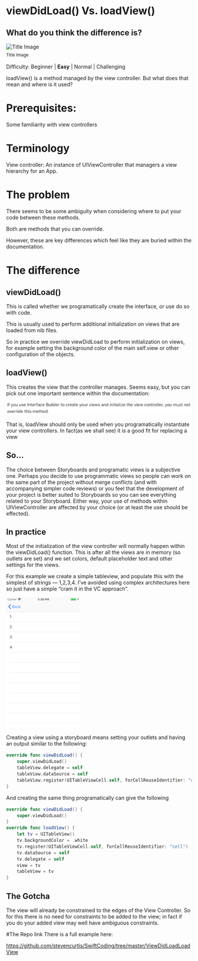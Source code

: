 #  viewDidLoad() Vs. loadView()
## What do you think the difference is?

![Title Image](Images/title.jpeg)<br/>
<sub>Title Image<sub>

Difficulty: Beginner | **Easy** | Normal | Challenging

loadView() is a method managed by the view controller. But what does that mean and where is it used?

# Prerequisites:
Some familiarity with view controllers

# Terminology
View controller: An instance of UIViewController that managers a view hierarchy for an App.

# The problem
There seems to be some ambiguity when considering where to put your code between these methods.

Both are methods that you can override.

However, these are key differences which feel like they are buried within the documentation.

# The difference
## viewDidLoad()
This is called whether we programatically create the interface, or use do so with code.

This is usually used to perform additional initialization on views that are loaded from nib files.

So in practice we override viewDidLoad to perform initialization on views, for example setting the background color of the main self.view or other configuration of the objects.

## loadView()
This creates the view that the controller manages. Seems easy, but you can pick out one important sentence within the documentation:

![Title Image](Images/ib.png)<br/>

That is, loadView should only be used when you programatically instantiate your view controllers. In fact(as we shall see) it is a good fit for replacing a view

## So…
The choice between Storyboards and programatic views is a subjective one. Perhaps you decide to use programmatic views so people can work on the same part of the project without merge conflicts (and with accompanying simpler code reviews) or you feel that the development of your project is better suited to Storyboards so you can see everything related to your Storyboard. Either way, your use of methods within UIViewController are affected by your choice (or at least the use should be effected).

## In practice
Most of the initialization of the view controller will normally happen within the viewDidLoad() function. This is after all the views are in memory (so outlets are set) and we set colors, default placeholder text and other settings for the views.

For this example we create a simple tableview, and populate this with the simplest of strings — 1,2,3,4. I’ve avoided using complex architectures here so just have a simple “cram it in the VC approach”.

![result](Images/result.png)<br/>

Creating a view using a storyboard means setting your outlets and having an output similar to the following:

```swift
override func viewDidLoad() {
    super.viewDidLoad()
    tableView.delegate = self
    tableView.dataSource = self
    tableView.register(UITableViewCell.self, forCellReuseIdentifier: "cell")
}
```

And creating the same thing programatically can give the following

```swift
override func viewDidLoad() {
    super.viewDidLoad()
}
override func loadView() {
    let tv = UITableView()
    tv.backgroundColor = .white
    tv.register(UITableViewCell.self, forCellReuseIdentifier: "cell")
    tv.dataSource = self
    tv.delegate = self
    view = tv
    tableView = tv
}
```

## The Gotcha
The view will already be constrained to the edges of the View Controller. So for this there is no need for constraints to be added to the view; in fact if you do your added view may well have ambiguous constraints.

#The Repo link
There is a full example here:

https://github.com/stevencurtis/SwiftCoding/tree/master/ViewDidLoadLoadView